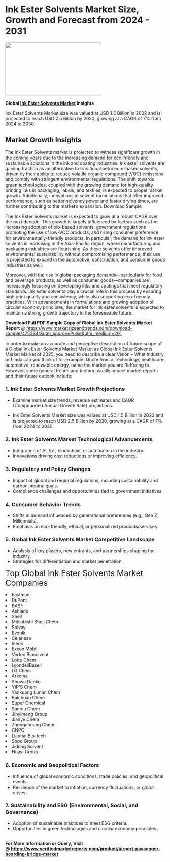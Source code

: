 <H1>Ink Ester Solvents Market Size, Growth and Forecast from 2024 - 2031</H1><img class="aligncenter size-medium wp-image-584254" src="https://thirdeyenews.in/wp-content/uploads/2024/09/Global-Market-Research-300x168.jpeg" alt="" width="300" height="168" /><p><strong>Global&nbsp;<a href="https://www.marketsizeandtrends.com/download-sample/475334/&amp;utm_source=Pulse&amp;utm_medium=201">Ink Ester Solvents Market</a> Insights</strong></p><p>Ink Ester Solvents Market size was valued at USD 1.5 Billion in 2022 and is projected to reach USD 2.5 Billion by 2030, growing at a CAGR of 7% from 2024 to 2030.</p><p><h2>Market Growth Insights</h2> The Ink Ester Solvents market is projected to witness significant growth in the coming years due to the increasing demand for eco-friendly and sustainable solutions in the ink and coating industries. Ink ester solvents are gaining traction as an alternative to traditional petroleum-based solvents, driven by their ability to reduce volatile organic compound (VOC) emissions and comply with stringent environmental regulations. The shift towards green technologies, coupled with the growing demand for high-quality printing inks in packaging, labels, and textiles, is expected to propel market growth. Additionally, innovations in solvent formulations that offer improved performance, such as better solvency power and faster drying times, are further contributing to the market’s expansion. Download Sample <p>The Ink Ester Solvents market is expected to grow at a robust CAGR over the next decade. This growth is largely influenced by factors such as the increasing adoption of bio-based solvents, government regulations promoting the use of low-VOC products, and rising consumer preference for environmentally-friendly products. In particular, the demand for ink ester solvents is increasing in the Asia-Pacific region, where manufacturing and packaging industries are flourishing. As these solvents offer improved environmental sustainability without compromising performance, their use is projected to expand in the automotive, construction, and consumer goods industries as well.</p> <p>Moreover, with the rise in global packaging demands—particularly for food and beverage products, as well as consumer goods—companies are increasingly focusing on developing inks and coatings that meet regulatory standards. Ink ester solvents play a crucial role in this process by ensuring high print quality and consistency, while also supporting eco-friendly practices. With advancements in formulations and growing adoption of circular economy principles, the market for ink ester solvents is expected to maintain a strong growth trajectory in the foreseeable future.</p> </p><p><span class=""><strong>Download Full PDF Sample Copy of Global Ink Ester Solvents Market Report</strong> @ <a href="https://www.marketsizeandtrends.com/download-sample/475334/&amp;utm_source=Pulse&amp;utm_medium=201" target="_blank">https://www.marketsizeandtrends.com/download-sample/475334/&amp;utm_source=Pulse&amp;utm_medium=201</a></span></p><p>In order to make an accurate and perceptive description of future scope of a Global&nbsp;Ink Ester Solvents Market Market as Global&nbsp;Ink Ester Solvents Market Market of 2025, you need to describe a clear Vision &ndash; What Industry or Linda can you think of for example: Quote from a Technology, healthcare, automotive, renewable energy, name the market you are Reffering to. However, some general trends and factors usually impact market reports and their future outlook include:</p><h3>1.&nbsp;<strong>Ink Ester Solvents Market Growth Projections</strong></h3><ul><li>Examine market size trends, revenue estimates and CAGR (Compounded Annual Growth Rate) projections.</li><li><p>Ink Ester Solvents Market size was valued at USD 1.5 Billion in 2022 and is projected to reach USD 2.5 Billion by 2030, growing at a CAGR of 7% from 2024 to 2030.</p></li></ul><h3>2.&nbsp;<strong>Ink Ester Solvents Market Technological Advancements</strong></h3><ul><li>Integration of AI, IoT, blockchain, or automation in the industry.</li><li>Innovations driving cost reductions or improving efficiency.</li></ul><h3>3.&nbsp;<strong>Regulatory and Policy Changes</strong></h3><ul><li>Impact of global and regional regulations, including sustainability and carbon-neutral goals.</li><li>Compliance challenges and opportunities tied to government initiatives.</li></ul><h3>4.&nbsp;<strong>Consumer Behavior Trends</strong></h3><ul><li>Shifts in demand influenced by generational preferences (e.g., Gen Z, Millennials).</li><li>Emphasis on eco-friendly, ethical, or personalized products/services.</li></ul><h3>5.&nbsp;<strong>Global Ink Ester Solvents Market Competitive Landscape</strong></h3><ul><li>Analysis of key players, new entrants, and partnerships shaping the industry.</li><li>Strategies for differentiation and market penetration.</li></ul><p data-pm-slice="1 1 []"><span style="color: inherit; font-family: inherit; font-size: 25px;">Top Global Ink Ester Solvents Market Companies</span></p><div class="" data-test-id=""><p><li>Eastman</li><li> DuPont</li><li> BASF</li><li> Ashland</li><li> Shell</li><li> Mitsubishi Shoji Chem</li><li> Solvay</li><li> Evonik</li><li> Celanese</li><li> Ineos</li><li> Exxon Mobil</li><li> Vertec Biosolvent</li><li> Lotte Chem</li><li> LyondellBasell</li><li> LG Chem</li><li> Arkema</li><li> Showa Denko</li><li> YIP'S Chem</li><li> Yankuang Lunan Chem</li><li> Baichuan Chem</li><li> Super Chemical</li><li> Sanmu Chem</li><li> Jinyimeng Group</li><li> Jianye Chem</li><li> Zhongchuang Chem</li><li> CNPC</li><li> Lianhai Bio-tech</li><li> Sopo Group</li><li> Jidong Solvent</li><li> Huayi Group</li></p></div><h3>6.&nbsp;<strong>Economic and Geopolitical Factors</strong></h3><ul><li>Influence of global economic conditions, trade policies, and geopolitical events.</li><li>Resilience of the market to inflation, currency fluctuations, or global crises.</li></ul><h3>7.&nbsp;<strong>Sustainability and ESG (Environmental, Social, and Governance)</strong></h3><ul><li>Adoption of sustainable practices to meet ESG criteria.</li><li>Opportunities in green technologies and circular economy principles.</li></ul><h2><strong style="font-size: 14px;">For More Information or Query, Visit @&nbsp;</strong><a style="background-color: #ffffff; font-size: 14px;" href="https://www.marketsizeandtrends.com/report/ink-ester-solvents-market/" target="_blank">https://www.verifiedmarketreports.com/product/airport-passenger-boarding-bridge-market</a></h2>
